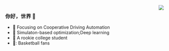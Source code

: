 <img align="right" src="https://github-readme-stats.vercel.app/api?username=Chenyanzhan&show_icons=true&icon_color=CE1D2D&text_color=718096&bg_color=ffffff&hide_title=true" />

### 你好，世界 👋
- :orange_book: Focusing on Cooperative Driving Automation
- :hammer: Simulaton-based optimization;Deep learning
- :ram: A rookie college student
- 🏀: Basketball fans


<!--
**Chenyanzhan/Chenyanzhan** is a ✨ _special_ ✨ repository because its `README.md` (this file) appears on your GitHub profile.

Here are some ideas to get you started:

- 🔭 I’m currently working on ...
- 🌱 I’m currently learning ...
- 👯 I’m looking to collaborate on ...
- 🤔 I’m looking for help with ...
- 💬 Ask me about ...
- 📫 How to reach me: ...
- 😄 Pronouns: ...
- ⚡ Fun fact: ...
-->
